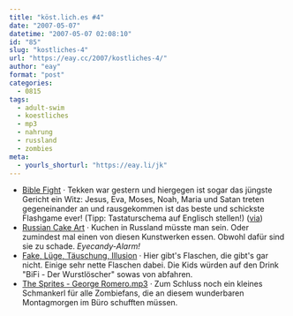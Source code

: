 ```yaml
---
title: "köst.lich.es #4"
date: "2007-05-07"
datetime: "2007-05-07 02:08:10"
id: "85"
slug: "kostliches-4"
url: "https://eay.cc/2007/kostliches-4/"
author: "eay"
format: "post"
categories:
  - 0815
tags:
  - adult-swim
  - koestliches
  - mp3
  - nahrung
  - russland
  - zombies
meta:
  - yourls_shorturl: "https://eay.li/jk"
---
```


- [Bible Fight](http://www.adultswim.com/games/biblefight/index.html) · Tekken war gestern und hiergegen ist sogar das jüngste Gericht ein Witz: Jesus, Eva, Moses, Noah, Maria und Satan treten gegeneinander an und rausgekommen ist das beste und schickste Flashgame ever! (Tipp: Tastaturschema auf Englisch stellen!) ([via](http://www.popnutten.de/archiv/2007/05/05/beat-em-up-jung/))
- [Russian Cake Art](http://englishrussia.com/?p=851) · Kuchen in Russland müsste man sein. Oder zumindest mal einen von diesen Kunstwerken essen. Obwohl dafür sind sie zu schade. _Eyecandy-Alarm!_
- [Fake, Lüge, Täuschung, Illusion](http://wt.fbf.uni-wuppertal.de/fbf0008/joomla/index.php?option=com_content&task=view&id=19&Itemid=42) · Hier gibt's Flaschen, die gibt's gar nicht. Einige sehr nette Flaschen dabei. Die Kids würden auf den Drink "BiFi - Der Wurstlöscher" sowas von abfahren.
- [The Sprites - George Romero.mp3](http://www.sprites.org.uk/sounds.html) · Zum Schluss noch ein kleines Schmankerl für alle Zombiefans, die an diesem wunderbaren Montagmorgen im Büro schufften müssen.

